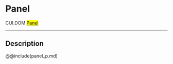 # Panel
<span class="inheritance">CUI.DOM
<a href="#Documentation/elements/panel"><mark>Panel</mark></a>
</span>
***

## Description

@@include(panel_p.md)